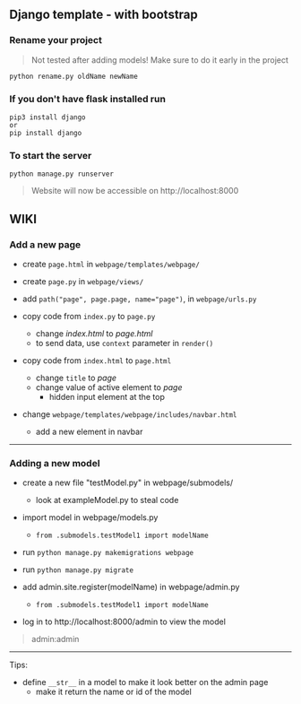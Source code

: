 ## Django template - with bootstrap

### Rename your project

> Not tested after adding models! Make sure to do it early in the project
```
python rename.py oldName newName
```

### If you don't have flask installed run

```
pip3 install django
or
pip install django
```

### To start the server

```
python manage.py runserver
```

> Website will now be accessible on http://localhost:8000

## WIKI

### Add a new page

- create `page.html` in `webpage/templates/webpage/`
- create `page.py` in `webpage/views/`
- add `path("page", page.page, name="page")`, in `webpage/urls.py`

- copy code from `index.py` to `page.py`
	- change _index.html_ to _page.html_
	- to send data, use `context` parameter in `render()`

- copy code from `index.html` to `page.html`
	- change `title` to _page_
	- change value of active element to _page_
		- hidden input element at the top

- change `webpage/templates/webpage/includes/navbar.html`
	- add a new element in navbar

***

### Adding a new model


- create a new file "testModel.py" in webpage/submodels/
	- look at exampleModel.py to steal code

- import model in webpage/models.py
	- `from .submodels.testModel1 import modelName`

- run `python manage.py makemigrations webpage`
- run `python manage.py migrate`

- add admin.site.register(modelName) in webpage/admin.py
	- `from .submodels.testModel1 import modelName`


- log in to http://localhost:8000/admin to view the model
>admin:admin


***

Tips:
- define `__str__` in a model to make it look better on the admin page
	- make it return the name or id of the model
